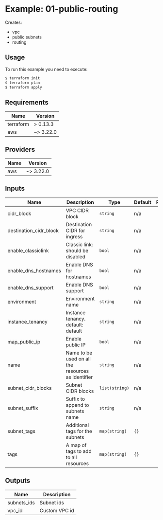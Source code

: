 
# Example: 01-public-routing  
Creates:
- vpc
- public subnets
- routing

## Usage

To run this example you need to execute:

```bash
$ terraform init
$ terraform plan
$ terraform apply
```

## Requirements

| Name | Version |
|------|---------|
| terraform | > 0.13.3 |
| aws | ~> 3.22.0 |

## Providers

| Name | Version |
|------|---------|
| aws | ~> 3.22.0 |

## Inputs

| Name | Description | Type | Default | Required |
|------|-------------|------|---------|:--------:|
| cidr\_block | VPC CIDR block | `string` | n/a | yes |
| destination\_cidr\_block | Destination CIDR for ingress | `string` | n/a | yes |
| enable\_classiclink | Classic link: should be disabled | `bool` | n/a | yes |
| enable\_dns\_hostnames | Enable DNS for hostnames | `bool` | n/a | yes |
| enable\_dns\_support | Enable DNS support | `bool` | n/a | yes |
| environment | Environment name | `string` | n/a | yes |
| instance\_tenancy | Instance tenancy. default: default | `string` | n/a | yes |
| map\_public\_ip | Enable public IP | `bool` | n/a | yes |
| name | Name to be used on all the resources as identifier | `string` | n/a | yes |
| subnet\_cidr\_blocks | Subnet CIDR blocks | `list(string)` | n/a | yes |
| subnet\_suffix | Suffix to append to subnets name | `string` | n/a | yes |
| subnet\_tags | Additional tags for the subnets | `map(string)` | `{}` | no |
| tags | A map of tags to add to all resources | `map(string)` | `{}` | no |

## Outputs

| Name | Description |
|------|-------------|
| subnets\_ids | Subnet ids |
| vpc\_id | Custom VPC id |
